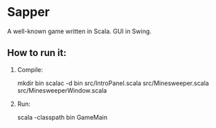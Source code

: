 # Sapper
A well-known game written in Scala. GUI in Swing.

How to run it:
-----------
1. Compile:
    
    mkdir bin
    scalac -d bin src/IntroPanel.scala src/Minesweeper.scala src/MinesweeperWindow.scala

2. Run:
    
    scala -classpath bin GameMain
